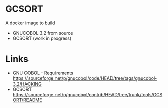 # GCSORT

A docker image to build
- GNUCOBOL 3.2 from source
- GCSORT (work in progress)

# Links

- GNU COBOL - Requirements <https://sourceforge.net/p/gnucobol/code/HEAD/tree/tags/gnucobol-3.2/HACKING>
- GCSORT <https://sourceforge.net/p/gnucobol/contrib/HEAD/tree/trunk/tools/GCSORT/README>
